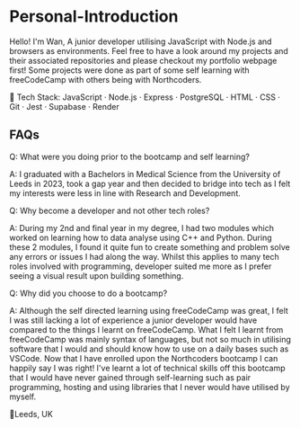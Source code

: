 # Personal-Introduction

Hello!
I'm Wan, A junior developer utilising JavaScript with Node.js and browsers as environments. 
Feel free to have a look around my projects and their associated repositories and please checkout my portfolio webpage first!
Some projects were done as part of some self learning with freeCodeCamp with others being with Northcoders.

🔧 Tech Stack:
JavaScript · Node.js · Express · PostgreSQL · HTML · CSS · Git · Jest · Supabase · Render

## FAQs
Q: What were you doing prior to the bootcamp and self learning?

A: I graduated with a Bachelors in Medical Science from the University of Leeds in 2023, took a gap year and then decided to bridge into tech as I felt my interests were less in line with Research and Development.

Q: Why become a developer and not other tech roles?

A: During my 2nd and final year in my degree, I had two modules which worked on learning how to data analyse using C++ and Python. 
During these 2 modules, I found it quite fun to create something and problem solve any errors or issues I had along the way. 
Whilst this applies to many tech roles involved with programming, developer suited me more as I prefer seeing a visual result upon building something.

Q: Why did you choose to do a bootcamp?

A: Although the self directed learning using freeCodeCamp was great, I felt I was still lacking a lot of experience a junior developer would have compared to the things I learnt on freeCodeCamp.
What I felt I learnt from freeCodeCamp was mainly syntax of languages, but not so much in utilising software that I would and should know how to use on a daily bases such as VSCode.
Now that I have enrolled upon the Northcoders bootcamp I can happily say I was right! 
I've learnt a lot of technical skills off this bootcamp that I would have never gained through self-learning such as pair programming, hosting and using libraries that I never would have utilised by myself.

📍Leeds, UK
